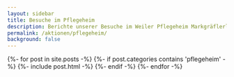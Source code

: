 ```yaml
---
layout: sidebar
title: Besuche im Pflegeheim
description: Berichte unserer Besuche im Weiler Pflegeheim Markgräflerland.
permalink: /aktionen/pflegeheim/
background: false
---
```


{%- for post in site.posts -%}
  {%- if post.categories contains 'pflegeheim' -%}
    {%- include post.html -%}
  {%- endif -%}
{%- endfor -%}
